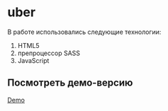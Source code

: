 # uber
В работе использовались следующие технологии:

1) HTML5
2) препроцессор SASS
3) JavaScript

## Посмотреть демо-версию

 [Demo](https://svetlanashibaeva.github.io/uber-test-site/)

